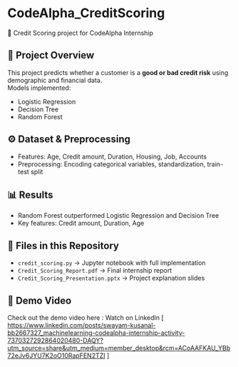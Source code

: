 # CodeAlpha_CreditScoring

🚀 Credit Scoring project for CodeAlpha Internship

## 📌 Project Overview
This project predicts whether a customer is a **good or bad credit risk** using demographic and financial data.  
Models implemented:
- Logistic Regression
- Decision Tree
- Random Forest

## ⚙️ Dataset & Preprocessing
- Features: Age, Credit amount, Duration, Housing, Job, Accounts
- Preprocessing: Encoding categorical variables, standardization, train-test split

## 📊 Results
- Random Forest outperformed Logistic Regression and Decision Tree
- Key features: Credit amount, Duration, Age

## 📂 Files in this Repository
- `credit_scoring.py` → Jupyter notebook with full implementation
- `Credit_Scoring_Report.pdf` → Final internship report
- `Credit_Scoring_Presentation.pptx` → Project explanation slides

## 🎥 Demo Video
Check out the demo video here : Watch on LinkedIn [ https://www.linkedin.com/posts/swayam-kusanal-bb2667327_machinelearning-codealpha-internship-activity-7370327292864020480-DAQY?utm_source=share&utm_medium=member_desktop&rcm=ACoAAFKAU_YBb72eJv6JYU7K2oO10RapFEN2TZI ]
